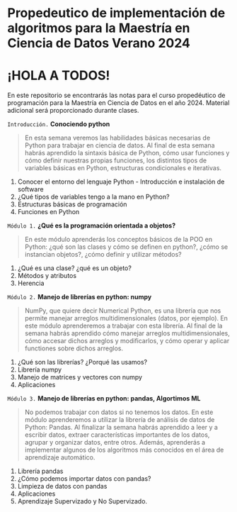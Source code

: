 # Propedeutico de implementación de algoritmos para la Maestría en Ciencia de Datos Verano 2024

# ¡HOLA A TODOS!

En este repositorio se encontrarás las notas para el curso propedéutico de programación para la Maestría en Ciencia de Datos en el año 2024. Material adicional será proporcionado durante clases.

`Introducción.` **Conociendo python**
> En esta semana veremos las habilidades básicas necesarias de Python para trabajar en ciencia de datos. Al final de esta semana habrás aprendido la sintaxis básica de Python, cómo usar funciones y cómo definir nuestras propias funciones, los distintos tipos de variables básicas en Python, estructuras condicionales e iterativas.

   1. Conocer el entorno del lenguaje Python
    - Introducción e instalación de software
   2. ¿Qué tipos de variables tengo a la mano en Python?
   3. Estructuras básicas de programación
   4. Funciones en Python

`Módulo 1.`  **¿Qué es la programación orientada a objetos?**
> En este módulo aprenderás los conceptos básicos de la POO en Python: ¿qué son las clases y cómo se definen en python?, ¿cómo se instancian objetos?, ¿cómo definir y utilizar métodos?

   1. ¿Qué es una clase? ¿qué es un objeto?
   2. Métodos y atributos
   3. Herencia

`Módulo 2.`  **Manejo de librerías en python: numpy**
> NumPy, que quiere decir Numerical Python, es una librería que nos permite manejar arreglos multidimensionales (datos, por ejemplo). En este módulo aprenderemos a trabajar con esta librería. Al final de la semana habrás aprendido cómo manejar arreglos multidimensionales, cómo accesar dichos arreglos y modificarlos, y cómo operar y aplicar functiones sobre dichos arreglos.

   1. ¿Qué son las librerías? ¿Porqué las usamos?
   2. Librería numpy
   3. Manejo de matrices y vectores con numpy
   4. Aplicaciones

`Módulo 3.`  **Manejo de librerías en python: pandas, Algortimos ML**
> No podemos trabajar con datos si no tenemos los datos. En este módulo aprenderemos a utilizar la librería de análisis de datos de Python: Pandas. Al finalizar la semana habrás aprendido a leer y a escribir datos, extraer características importantes de los datos, agrupar y organizar datos, entre otros. Además, aprenderás a implementar algunos de los algoritmos más conocidos en el área de aprendizaje automático.

   1. Librería pandas
   2. ¿Cómo podemos importar datos con pandas?
   3. Limpieza de datos con pandas
   4. Aplicaciones
   5. Aprendizaje Supervizado y No Supervizado.

